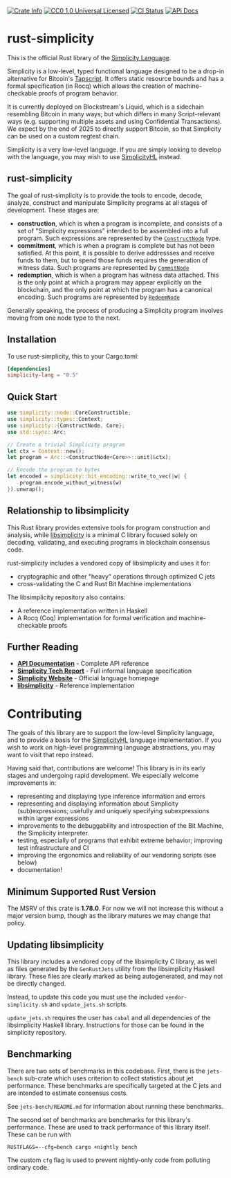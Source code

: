 <p>
  <a href="https://crates.io/crates/simplicity-lang"><img alt="Crate Info" src="https://img.shields.io/crates/v/simplicity-lang.svg"/></a>
  <a href="https://github.com/BlockstreamResearch/rust-simplicity/blob/master/LICENSE"><img alt="CC0 1.0 Universal Licensed" src="https://img.shields.io/badge/license-CC0--1.0-blue.svg"/></a>
  <a href="https://github.com/BlockstreamResearch/rust-simplicity/actions?query=workflow%3AContinuous%20integration"><img alt="CI Status" src="https://img.shields.io/github/actions/workflow/status/BlockstreamResearch/rust-simplicity/main.yml"></a>
  <a href="https://docs.rs/simplicity-lang"><img alt="API Docs" src="https://img.shields.io/badge/docs.rs-simplicity_lang-green"/></a>
</p>

# rust-simplicity

This is the official Rust library of the [Simplicity Language](https://simplicity-lang.org/).

Simplicity is a low-level, typed functional language designed to be a drop-in alternative
for Bitcoin's [Tapscript](https://github.com/bitcoin/bips/blob/master/bip-0342.mediawiki).
It offers static resource bounds and has a formal specification (in Rocq) which allows the
creation of machine-checkable proofs of program behavior.

It is currently deployed on Blockstream's Liquid, which is a sidechain resembling Bitcoin
in many ways; but which differs in many Script-relevant ways (e.g. supporting multiple
assets and using Confidential Transactions). We expect by the end of 2025 to directly
support Bitcoin, so that Simplicity can be used on a custom regtest chain.

Simplicity is a very low-level language. If you are simply looking to develop with the
language, you may wish to use [SimplicityHL](https://github.com/BlockstreamResearch/simplicityhl)
instead.

## rust-simplicity

The goal of rust-simplicity is to provide the tools to encode, decode, analyze, construct
and manipulate Simplicity programs at all stages of development. These stages are:

* **construction**, which is when a program is incomplete, and consists of a set of
  "Simplicity expressions" intended to be assembled into a full program. Such expressions
  are represented by the [`ConstructNode`](https://docs.rs/simplicity-lang/latest/simplicity/node/type.ConstructNode.html)
  type.
* **commitment**, which is when a program is complete but has not been satisfied. At this
  point, it is possible to derive addressses and receive funds to them, but to spend
  those funds requires the generation of witness data. Such programs are represented
  by [`CommitNode`](https://docs.rs/simplicity-lang/latest/simplicity/node/type.CommitNode.html)
* **redemption**, which is when a program has witness data attached. This is the only
  point at which a program may appear explicitly on the blockchain, and the only point
  at which the program has a canonical encoding. Such programs are represented by
  [`RedeemNode`](https://docs.rs/simplicity-lang/latest/simplicity/node/type.RedeemNode.html)

Generally speaking, the process of producing a Simplicity program involves moving
from one node type to the next.

## Installation

To use rust-simplicity, this to your Cargo.toml:

```toml
[dependencies]
simplicity-lang = "0.5"
```

## Quick Start

```rust
use simplicity::node::CoreConstructible;
use simplicity::types::Context;
use simplicity::{ConstructNode, Core};
use std::sync::Arc;

// Create a trivial Simplicity program
let ctx = Context::new();
let program = Arc::<ConstructNode<Core>>::unit(&ctx);

// Encode the program to bytes
let encoded = simplicity::bit_encoding::write_to_vec(|w| {
    program.encode_without_witness(w)
}).unwrap();
```

## Relationship to libsimplicity

This Rust library provides extensive tools for program construction and analysis, while
[libsimplicity](https://github.com/BlockstreamResearch/Simplicity) is a minimal C library
focused solely on decoding, validating, and executing programs in blockchain consensus code.

rust-simplicity includes a vendored copy of libsimplicity and uses it for:

- cryptographic and other "heavy" operations through optimized C jets
- cross-validating the C and Rust Bit Machine implementations

The libsimplicity repository also contains:
- A reference implementation written in Haskell
- A Rocq (Coq) implementation for formal verification and machine-checkable proofs

## Further Reading

- **[API Documentation](https://docs.rs/simplicity-lang/)** - Complete API reference
- **[Simplicity Tech Report](https://github.com/BlockstreamResearch/simplicity/blob/pdf/Simplicity-TR.pdf)** - Full informal language specification
- **[Simplicity Website](https://simplicity-lang.org/)** - Official language homepage
- **[libsimplicity](https://github.com/BlockstreamResearch/Simplicity)** - Reference implementation

# Contributing

The goals of this library are to support the low-level Simplicity language, and to
provide a basis for the [SimplicityHL](https://github.com/BlockstreamResearch/simplicityhl)
language implementation. If you wish to work on high-level programming language
abstractions, you may want to visit that repo instead.

Having said that, contributions are welcome! This library is in its early stages
and undergoing rapid development. We especially welcome improvements in:

* representing and displaying type inference information and errors
* representing and displaying information about Simplicity (sub)expressions;
  usefully and uniquely specifying subexpressions within larger expressions
* improvements to the debuggability and introspection of the Bit Machine, the
  Simplicity interpreter.
* testing, especially of programs that exhibit extreme behavior; improving test
  infrastructure and CI
* improving the ergonomics and reliability of our vendoring scripts (see below)
* documentation!

## Minimum Supported Rust Version

The MSRV of this crate is **1.78.0**. For now we will not increase this without
a major version bump, though as the library matures we may change that policy.

## Updating libsimplicity

This library includes a vendored copy of the libsimplicity C library, as well as
files generated by the `GenRustJets` utility from the libsimplicity Haskell library.
These files are clearly marked as being autogenerated, and may not be directly
changed.

Instead, to update this code you must use the included `vendor-simplicity.sh` and
`update_jets.sh` scripts.

`update_jets.sh` requires the user has `cabal` and all dependencies of the libsimplicity
Haskell library. Instructions for those can be found in the simplicity repository.

## Benchmarking

There are two sets of benchmarks in this codebase. First, there is the `jets-bench`
sub-crate which uses criterion to collect statistics about jet performance. These
benchmarks are specifically targeted at the C jets and are intended to estimate
consensus costs.

See `jets-bench/README.md` for information about running these benchmarks.

The second set of benchmarks are benchmarks for this library's performance. These
are used to track performance of this library itself. These can be run with

```
RUSTFLAGS=--cfg=bench cargo +nightly bench
```

The custom `cfg` flag is used to prevent nightly-only code from polluting ordinary
code.
